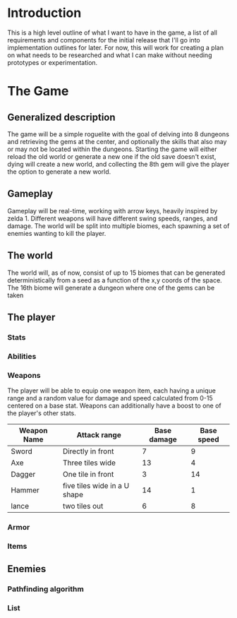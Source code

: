 # Introduction
This is a high level outline of what I want to have in the game, a list of all requirements and components for the initial release that I'll go into implementation outlines for later. For now, this will work for creating a plan on what needs to be researched and what I can make without needing prototypes or experimentation.

# The Game
## Generalized description
The game will be a simple roguelite with the goal of delving into 8 dungeons and retrieving the gems at the center, and optionally the skills that also may or may not be located within the dungeons. Starting the game will either reload the old world or generate a new one if the old save doesn't exist, dying will create a new world, and collecting the 8th gem will give the player the option to generate a new world.

## Gameplay
Gameplay will be real-time, working with arrow keys, heavily inspired by zelda 1. Different weapons will have different swing speeds, ranges, and damage. The world will be split into multiple biomes, each spawning a set of enemies wanting to kill the player. 

## The world
The world will, as of now, consist of up to 15 biomes that can be generated deterministically from a seed as a function of the x,y coords of the space. The 16th biome will generate a dungeon where one of the gems can be taken

## The player

### Stats

### Abilities

### Weapons
The player will be able to equip one weapon item, each having a unique range and a random value for damage and speed calculated from 0-15 centered on a base stat.
Weapons can additionally have a boost to one of the player's other stats.

| Weapon Name | Attack range | Base damage | Base speed |
|-------------|--------------|-------------|------------|
| Sword | Directly in front  | 7 | 9 |
| Axe | Three tiles wide | 13 | 4 |
| Dagger | One tile in front | 3 | 14 |
| Hammer | five tiles wide in a U shape | 14 | 1 |  
| lance | two tiles out | 6 | 8 |

### Armor

### Items

## Enemies

### Pathfinding algorithm

### List
